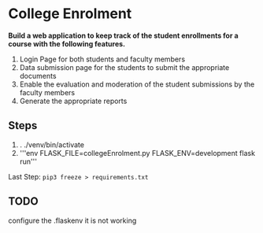 # College Enrolment

**Build a web application to keep track of the student enrollments for a course with the following features.**

1. Login Page for both students and faculty members
2. Data submission page for the students to submit the appropriate documents
3. Enable the evaluation and moderation  of the student submissions by the faculty members
4. Generate the appropriate reports

## Steps

1. . ./venv/bin/activate
2. '''env FLASK_FILE=collegeEnrolment.py FLASK_ENV=development flask run'''

Last Step: ```pip3 freeze > requirements.txt```

## TODO

configure the .flaskenv it is not working
